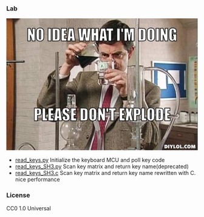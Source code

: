 ### Lab

<img src="/the_rookie.jpg">

 - [read_keys.py](read_keys.py) Initialize the keyboard MCU and poll key code
 - [read_keys_SH3.py](read_keys_SH3.py) Scan key matrix and return key name(deprecated)
 - [read_keys_SH3.c](read_keys_SH3.c) Scan key matrix and return key name rewritten with C. nice performance

### License

CC0 1.0 Universal
